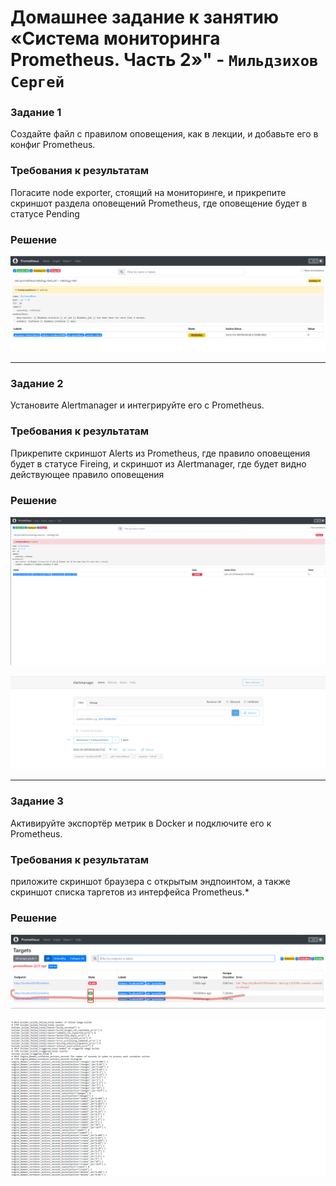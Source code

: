 # Домашнее задание к занятию «Система мониторинга Prometheus. Часть 2»" - `Мильдзихов Сергей`


### Задание 1

Создайте файл с правилом оповещения, как в лекции, и добавьте его в конфиг Prometheus.



### Требования к результатам

Погасите node exporter, стоящий на мониторинге, и прикрепите скриншот раздела оповещений Prometheus, где оповещение будет в статусе Pending

### Решение
![1](111.png)


---

### Задание 2

Установите Alertmanager и интегрируйте его с Prometheus.


### Требования к результатам

Прикрепите скриншот Alerts из Prometheus, где правило оповещения будет в статусе Fireing, и скриншот из Alertmanager, где будет видно действующее правило оповещения


### Решение
![2](222.png)

![22](2222.png)

---

### Задание 3

Активируйте экспортёр метрик в Docker и подключите его к Prometheus.

### Требования к результатам

приложите скриншот браузера с открытым эндпоинтом, а также скриншот списка таргетов из интерфейса Prometheus.*


### Решение
![3](3333.png)

![3](33333.png)

